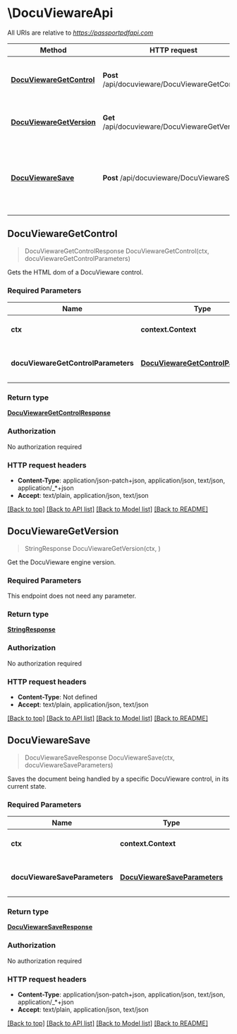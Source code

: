 # \DocuViewareApi

All URIs are relative to *https://passportpdfapi.com*

Method | HTTP request | Description
------------- | ------------- | -------------
[**DocuViewareGetControl**](DocuViewareApi.md#DocuViewareGetControl) | **Post** /api/docuvieware/DocuViewareGetControl | Gets the HTML dom of a DocuVieware control.
[**DocuViewareGetVersion**](DocuViewareApi.md#DocuViewareGetVersion) | **Get** /api/docuvieware/DocuViewareGetVersion | Get the DocuVieware engine version.
[**DocuViewareSave**](DocuViewareApi.md#DocuViewareSave) | **Post** /api/docuvieware/DocuViewareSave | Saves the document being handled by a specific DocuVieware control, in its current state.



## DocuViewareGetControl

> DocuViewareGetControlResponse DocuViewareGetControl(ctx, docuViewareGetControlParameters)

Gets the HTML dom of a DocuVieware control.

### Required Parameters


Name | Type | Description  | Notes
------------- | ------------- | ------------- | -------------
**ctx** | **context.Context** | context for authentication, logging, cancellation, deadlines, tracing, etc.
**docuViewareGetControlParameters** | [**DocuViewareGetControlParameters**](DocuViewareGetControlParameters.md)| A DocuViewareGetControlParameters object specifying the parameters of the action. | 

### Return type

[**DocuViewareGetControlResponse**](DocuViewareGetControlResponse.md)

### Authorization

No authorization required

### HTTP request headers

- **Content-Type**: application/json-patch+json, application/json, text/json, application/_*+json
- **Accept**: text/plain, application/json, text/json

[[Back to top]](#) [[Back to API list]](../README.md#documentation-for-api-endpoints)
[[Back to Model list]](../README.md#documentation-for-models)
[[Back to README]](../README.md)


## DocuViewareGetVersion

> StringResponse DocuViewareGetVersion(ctx, )

Get the DocuVieware engine version.

### Required Parameters

This endpoint does not need any parameter.

### Return type

[**StringResponse**](StringResponse.md)

### Authorization

No authorization required

### HTTP request headers

- **Content-Type**: Not defined
- **Accept**: text/plain, application/json, text/json

[[Back to top]](#) [[Back to API list]](../README.md#documentation-for-api-endpoints)
[[Back to Model list]](../README.md#documentation-for-models)
[[Back to README]](../README.md)


## DocuViewareSave

> DocuViewareSaveResponse DocuViewareSave(ctx, docuViewareSaveParameters)

Saves the document being handled by a specific DocuVieware control, in its current state.

### Required Parameters


Name | Type | Description  | Notes
------------- | ------------- | ------------- | -------------
**ctx** | **context.Context** | context for authentication, logging, cancellation, deadlines, tracing, etc.
**docuViewareSaveParameters** | [**DocuViewareSaveParameters**](DocuViewareSaveParameters.md)| A DocuViewareSaveParameters object specifying the parameters of the action. | 

### Return type

[**DocuViewareSaveResponse**](DocuViewareSaveResponse.md)

### Authorization

No authorization required

### HTTP request headers

- **Content-Type**: application/json-patch+json, application/json, text/json, application/_*+json
- **Accept**: text/plain, application/json, text/json

[[Back to top]](#) [[Back to API list]](../README.md#documentation-for-api-endpoints)
[[Back to Model list]](../README.md#documentation-for-models)
[[Back to README]](../README.md)

